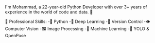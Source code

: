 I'm Mohammad, a 22-year-old Python Developer with over 3+ years of experience in the world of code and data. 🐍

💼 Professional Skills:
-🐍 Python
-🧠 Deep Learning
-🐙 Version Control
-👁️ Computer Vision
-🖼️ Image Processing
-🦾 Machine Learning
-👾 YOLO & OpenPose
